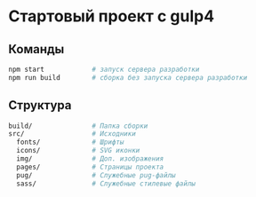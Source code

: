 # Стартовый проект с gulp4

## Команды

```bash
npm start            # запуск сервера разработки
npm run build        # сборка без запуска сервера разработки
```

## Структура

```bash
build/               # Папка сборки
src/                 # Исходники
  fonts/             # Шрифты
  icons/             # SVG иконки
  img/               # Доп. изображения
  pages/             # Страницы проекта
  pug/               # Служебные pug-файлы
  sass/              # Служебные стилевые файлы
```
